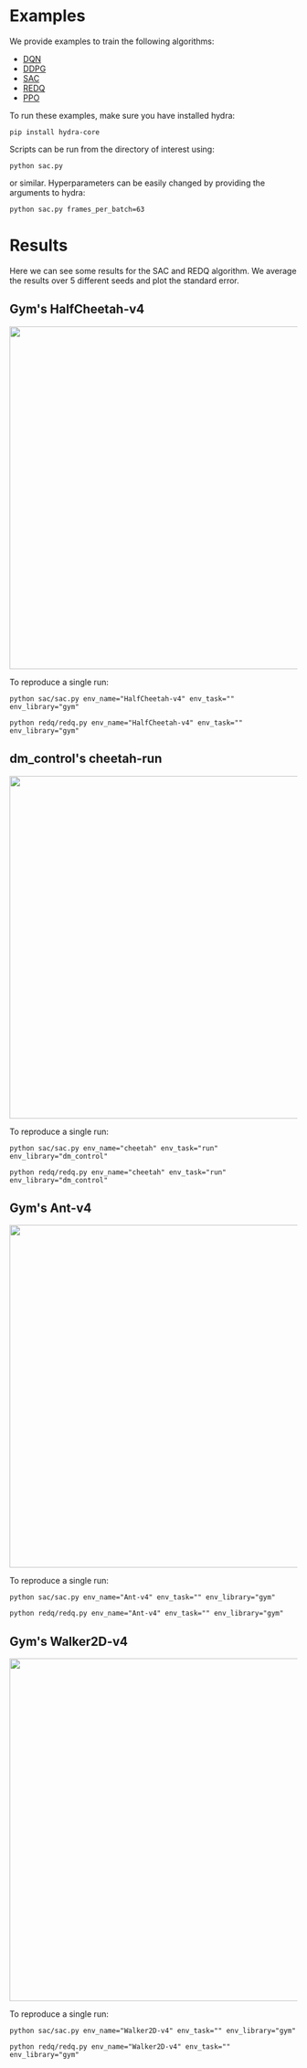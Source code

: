 # Examples

We provide examples to train the following algorithms:
- [DQN](dqn/dqn_atari.py)
- [DDPG](ddpg/ddpg.py)
- [SAC](sac/sac.py)
- [REDQ](redq/redq.py)
- [PPO](ppo/ppo.py)

To run these examples, make sure you have installed hydra:
```
pip install hydra-core
```

Scripts can be run from the directory of interest using:
```
python sac.py
```
or similar. Hyperparameters can be easily changed by providing the arguments to hydra:
```
python sac.py frames_per_batch=63
```
# Results

Here we can see some results for the SAC and REDQ algorithm.
We average the results over 5 different seeds and plot the standard error.
## Gym's HalfCheetah-v4

<p align="center">
<img src="media/halfcheetah_chart.png" width="600px">
</p>
To reproduce a single run:

```
python sac/sac.py env_name="HalfCheetah-v4" env_task="" env_library="gym"
```

``` 
python redq/redq.py env_name="HalfCheetah-v4" env_task="" env_library="gym"
```


## dm_control's cheetah-run

<p align="center">
<img src="media/cheetah_chart.png" width="600px">
</p>
To reproduce a single run:

```
python sac/sac.py env_name="cheetah" env_task="run" env_library="dm_control"
```

``` 
python redq/redq.py env_name="cheetah" env_task="run" env_library="dm_control"
```

## Gym's Ant-v4

<p align="center">
<img src="media/ant_chart.png" width="600px">
</p>
To reproduce a single run:

```
python sac/sac.py env_name="Ant-v4" env_task="" env_library="gym"
```

``` 
python redq/redq.py env_name="Ant-v4" env_task="" env_library="gym"
```

## Gym's Walker2D-v4

<p align="center">
<img src="media/walker2d_chart.png" width="600px">
</p>
To reproduce a single run:

```
python sac/sac.py env_name="Walker2D-v4" env_task="" env_library="gym"
```

``` 
python redq/redq.py env_name="Walker2D-v4" env_task="" env_library="gym"
```
